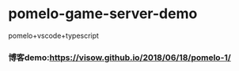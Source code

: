 # pomelo-game-server-demo
pomelo+vscode+typescript

### 博客demo:https://visow.github.io/2018/06/18/pomelo-1/
